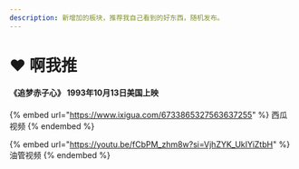 ```yaml
---
description: 新增加的板块，推荐我自己看到的好东西，随机发布。
---
```


# ❤ 啊我推

#### 《追梦赤子心》 1993年10月13日美国上映

{% embed url="https://www.ixigua.com/6733865327563637255" %}
西瓜视频
{% endembed %}

{% embed url="https://youtu.be/fCbPM_zhm8w?si=VjhZYK_UkIYiZtbH" %}
油管视频
{% endembed %}
